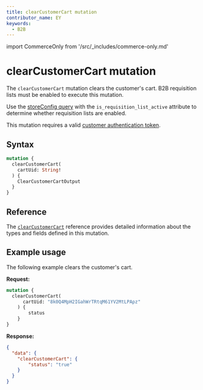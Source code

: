 ```yaml
---
title: clearCustomerCart mutation
contributor_name: EY
keywords:
  - B2B
---
```


import CommerceOnly from '/src/_includes/commerce-only.md'

<CommerceOnly />

# clearCustomerCart mutation

The `clearCustomerCart` mutation clears the customer's cart. B2B requisition lists must be enabled to execute this mutation.

<InlineAlert variant="info" slots="text" />

Use the [storeConfig query](../../../../schema/store/queries/store-config.md) with the `is_requisition_list_active` attribute to determine whether requisition lists are enabled.

This mutation requires a valid [customer authentication token](../../../customer/mutations/generate-token.md).

## Syntax

```graphql
mutation {
  clearCustomerCart(
    cartUid: String!
  ) {
    ClearCustomerCartOutput
  }
}
```

## Reference

The [`clearCustomerCart`](https://developer.adobe.com/commerce/webapi/graphql-api/index.html#mutation-clearCustomerCart) reference provides detailed information about the types and fields defined in this mutation.

## Example usage

The following example clears the customer's cart.

**Request:**

``` graphql
mutation {
  clearCustomerCart(
      cartUid: "8k0Q4MpH2IGahWrTRtqM61YV2MtLPApz"
    ) {
        status
    }
}
```

**Response:**

``` json
{
  "data": {
    "clearCustomerCart": {
        "status": "true"
    }
  }
}
```
